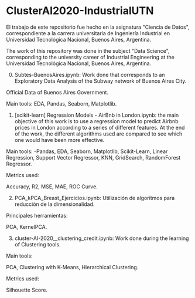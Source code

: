 # ClusterAI2020-IndustrialUTN

El trabajo de este repositorio fue hecho en la asignatura "Ciencia de Datos", correspondiente a la carrera universitaria de Ingeniería Industrial en Universidad Tecnológica Nacional, Buenos Aires, Argentina.

The work of this repository was done in the subject "Data Science", corresponding to the university career of Industrial Engineering at the Universidad Tecnológica Nacional, Buenos Aires, Argentina.

00) Subtes-BuenosAires.ipynb: Work done that corresponds to an Exploratory Data Analysis of the Subway network of Buenos Aires City.

Official Data of Buenos Aires Government.

Main tools:
EDA, Pandas, Seaborn, Matplotlib.

01) [scikit-learn] Regression Models - AirBnb in London.ipynb: the main objective of this work is to use a regression model to predict Airbnb prices in London according to a series of different features. At the end of the work, the different algorithms used are compared to see which one would have been more effective.

Main tools:
-Pandas, EDA, Seaborn, Matplotlib, Scikit-Learn, Linear Regression, Support Vector Regressor, KNN, GridSearch, RandomForest Regressor.

Metrics used:

Accuracy, R2, MSE, MAE, ROC Curve.

02) PCA_kPCA_Breast_Ejercicios.ipynb: Utilización de algoritmos para reducción de la dimensionalidad. 

Principales herramientas: 

PCA, KernelPCA.


03) cluster-AI-2020__clustering_credit.ipynb: Work done during the learning of Clustering tools.

Main tools:

PCA, Clustering with K-Means, Hierarchical Clustering.

Metrics used:

Silhouette Score.
